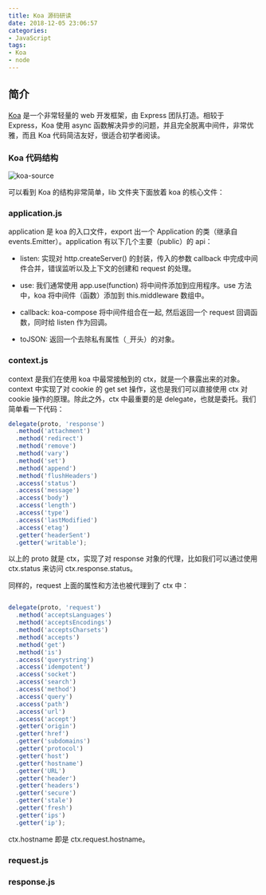 ```yaml
---
title: Koa 源码研读
date: 2018-12-05 23:06:57
categories: 
- JavaScript
tags:
- Koa
- node
---
```


## 简介

[Koa](https://koajs.com/) 是一个非常轻量的 web 开发框架，由 Express 团队打造。相较于 Express，Koa 使用 async 函数解决异步的问题，并且完全脱离中间件，非常优雅，而且 Koa 代码简洁友好，很适合初学者阅读。


### Koa 代码结构

<img src="/assets/img/koa-source.png" alt="koa-source" style="max-width: 300px;display: block;">

<!--more-->

可以看到 Koa 的结构非常简单，lib 文件夹下面放着 koa 的核心文件：


### application.js

application 是 koa 的入口文件，export 出一个 Application 的类（继承自 events.Emitter）。application 有以下几个主要（public）的 api：

- listen: 实现对 http.createServer() 的封装，传入的参数 callback 中完成中间件合并，错误监听以及上下文的创建和 request 的处理。

- use: 我们通常使用 app.use(function) 将中间件添加到应用程序。use 方法中，koa 将中间件（函数）添加到 this.middleware 数组中。

- callback: koa-compose 将中间件组合在一起, 然后返回一个 request 回调函数，同时给 listen 作为回调。

- toJSON: 返回一个去除私有属性（`_`开头）的对象。

### context.js

context 是我们在使用 koa 中最常接触到的 ctx，就是一个暴露出来的对象。context 中实现了对 cookie 的 get set 操作，这也是我们可以直接使用 ctx 对 cookie 操作的原理。除此之外，ctx 中最重要的是 delegate，也就是委托。我们简单看一下代码：

```javascript
delegate(proto, 'response')
  .method('attachment')
  .method('redirect')
  .method('remove')
  .method('vary')
  .method('set')
  .method('append')
  .method('flushHeaders')
  .access('status')
  .access('message')
  .access('body')
  .access('length')
  .access('type')
  .access('lastModified')
  .access('etag')
  .getter('headerSent')
  .getter('writable');
```

以上的 proto 就是 ctx，实现了对 response 对象的代理，比如我们可以通过使用 ctx.status 来访问 ctx.response.status。

同样的，request 上面的属性和方法也被代理到了 ctx 中：

```javascript

delegate(proto, 'request')
  .method('acceptsLanguages')
  .method('acceptsEncodings')
  .method('acceptsCharsets')
  .method('accepts')
  .method('get')
  .method('is')
  .access('querystring')
  .access('idempotent')
  .access('socket')
  .access('search')
  .access('method')
  .access('query')
  .access('path')
  .access('url')
  .access('accept')
  .getter('origin')
  .getter('href')
  .getter('subdomains')
  .getter('protocol')
  .getter('host')
  .getter('hostname')
  .getter('URL')
  .getter('header')
  .getter('headers')
  .getter('secure')
  .getter('stale')
  .getter('fresh')
  .getter('ips')
  .getter('ip');
```

ctx.hostname 即是 ctx.request.hostname。


### request.js


### response.js
